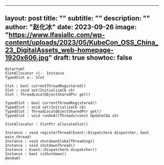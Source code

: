 
---
layout:     post
title:      ""
subtitle:   ""
description: ""
author: "赵化冰"
date: 2023-09-26
image: "https://www.lfasiallc.com/wp-content/uploads/2023/05/KubeCon_OSS_China_23_DigitalAssets_web-homepage-1920x606.jpg"
draft: true
showtoc: false
---

```plantuml
@startuml
SlotAllocator <|-- Instance
TypedSlot o-- Slot

Slot : bool currentThreadRegistered()
Slot : void set(InitializeCb cb)
Slot : ThreadLocalObjectSharedPtr get()

TypedSlot : bool currentThreadRegistered()
TypedSlot : void set(InitializeCb cb)
TypedSlot : ThreadLocalObjectSharedPtr get()
TypedSlot : void runOnAllThreads(const UpdateCb& cb)

SlotAllocator : SlotPtr allocateSlot()

Instance : void registerThread(Event::Dispatcher& dispatcher, bool main_thread)
Instance : void shutdownGlobalThreading()
Instance : void shutdownThread()
Instance : Event::Dispatcher& dispatcher()
Instance : bool isShutdown()
@enduml
```
